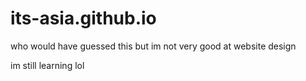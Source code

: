 # its-asia.github.io

who would have guessed this but
im not very good at website design

im still learning lol
